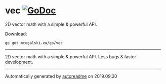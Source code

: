 # vec [![GoDoc](https://godoc.org/mrogalski.eu/go/vec?status.svg)](https://godoc.org/mrogalski.eu/go/vec)
2D vector math with a simple & powerful API.

Download:
```shell
go get mrogalski.eu/go/vec
```

* * *
2D vector math with a simple & powerful API. Less bugs & faster development.



* * *
Automatically generated by [autoreadme](https://github.com/jimmyfrasche/autoreadme) on 2019.09.30
